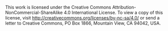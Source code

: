 This work is licensed under the Creative Commons
Attribution-NonCommercial-ShareAlike 4.0 International License.
To view a copy of this license, visit
http://creativecommons.org/licenses/by-nc-sa/4.0/ or send a letter to
Creative Commons, PO Box 1866, Mountain View, CA 94042, USA.